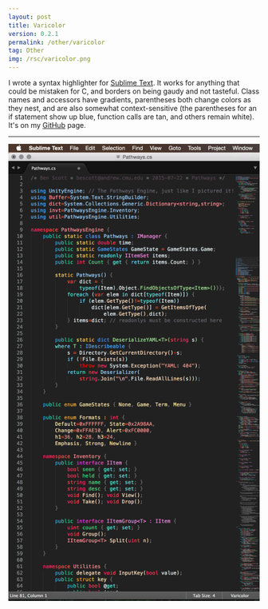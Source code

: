```yaml
---
layout: post
title: Varicolor
version: 0.2.1
permalink: /other/varicolor
tag: Other
img: /rsc/varicolor.png
---
```


I wrote a syntax highlighter for [Sublime Text][]. It works for anything that could be mistaken for C, and borders on being gaudy and not tasteful. Class names and accessors have gradients, parentheses both change colors as they nest, and are also somewhat context-sensitive (the parentheses for an if statement show up blue, function calls are tan, and others remain white). It's on my [GitHub][] page.

---

[![varicolor](/rsc/varicolor.png)][GitHub]

[Sublime Text]: http://www.sublimetext.com
[GitHub]: http://github.com/iasEnvy/varicolor
